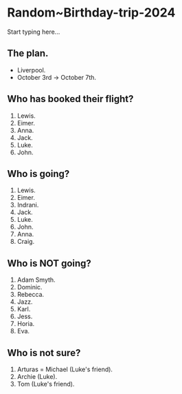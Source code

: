 # Random~Birthday-trip-2024

Start typing here...

## The plan.

- Liverpool.
- October 3rd -> October 7th.

## Who has booked their flight?
1. Lewis.
2. Eimer.
3. Anna.
4. Jack.
5. Luke.
6. John.

## Who is going?

1. Lewis.
2. Eimer.
3. Indrani.
4. Jack.
5. Luke.
6. John.
7. Anna.
8. Craig.

## Who is NOT going?

1. Adam Smyth.
2. Dominic.
3. Rebecca.
4. Jazz.
5. Karl.
6. Jess.
7. Horia.
8. Eva.

## Who is not sure?

1. Arturas = Michael (Luke's friend).
2. Archie (Luke).
3. Tom (Luke's friend).
